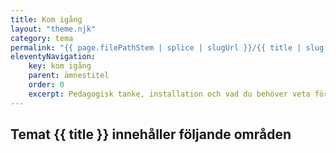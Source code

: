 ```yaml
---
title: Kom igång
layout: "theme.njk"
category: tema
permalink: "{{ page.filePathStem | splice | slugUrl }}/{{ title | slug }}.html"
eleventyNavigation:
    key: kom igång
    parent: ämnestitel
    order: 0
    excerpt: Pedagogisk tanke, installation och vad du behöver veta för att skapa din egen kurs
---
```

## Temat {{ title }} innehåller följande områden
